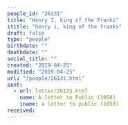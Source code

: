 ```yaml
---
people_id: "26131"
title: "Henry I, king of the Franks"
ititle: "henry i, king of the franks"
draft: false
type: "people"
birthdate: ""
deathdate: ""
social_title: ""
created: "2019-04-25"
modified: "2019-04-25"
url: "/people/26131.html"
sent:
  - url: letter/26135.html
    name: A letter to Public (1058)
    iname: a letter to public (1058)
received:
---
```

